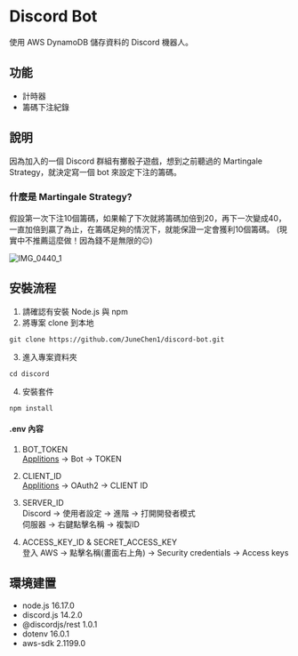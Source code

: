 # Discord Bot
使用 AWS DynamoDB 儲存資料的 Discord 機器人。 

## 功能
+ 計時器
+ 籌碼下注紀錄

## 說明
因為加入的一個 Discord 群組有擲骰子遊戲，想到之前聽過的 Martingale Strategy，就決定寫一個 bot 來設定下注的籌碼。

### 什麼是 Martingale Strategy?
假設第一次下注10個籌碼，如果輸了下次就將籌碼加倍到20，再下一次變成40，一直加倍到贏了為止，在籌碼足夠的情況下，就能保證一定會獲利10個籌碼。  (現實中不推薦這麼做！因為錢不是無限的:neutral_face:)
  
![IMG_0440_1](https://user-images.githubusercontent.com/103798145/185778920-ae3cdd79-221e-470b-902f-c64c9575f214.jpg)


## 安裝流程
1. 請確認有安裝 Node.js 與 npm
2. 將專案 clone 到本地
```
git clone https://github.com/JuneChen1/discord-bot.git
```
3. 進入專案資料夾
```
cd discord
```
4. 安裝套件
```
npm install
```
#### .env 內容
1. BOT_TOKEN  
[Applitions](https://discord.com/developers/applications) -> Bot -> TOKEN

2. CLIENT_ID  
[Applitions](https://discord.com/developers/applications) -> OAuth2 -> CLIENT ID

3. SERVER_ID  
Discord -> 使用者設定 -> 進階 -> 打開開發者模式  
伺服器 -> 右鍵點擊名稱 -> 複製ID

4. ACCESS_KEY_ID & SECRET_ACCESS_KEY  
登入 AWS -> 點擊名稱(畫面右上角) -> Security credentials -> Access keys

## 環境建置
+ node.js 16.17.0
+ discord.js 14.2.0
+ @discordjs/rest 1.0.1
+ dotenv 16.0.1
+ aws-sdk 2.1199.0
